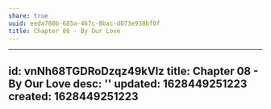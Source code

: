```yaml
---
share: true
uuid: eeda780b-685a-467c-8bac-d073e938bf0f
title: Chapter 08 - By Our Love
---
```

---
id: vnNh68TGDRoDzqz49kVlz
title: Chapter 08 - By Our Love
desc: ''
updated: 1628449251223
created: 1628449251223
---


